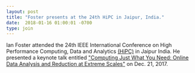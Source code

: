 ```yaml
---
layout: post
title: "Foster presents at the 24th HiPC in Jaipur, India."
date:  2018-01-16 01:00:01 -0700
type: join
---
```

Ian Foster attended the 24th IEEE International Conference on High Performance Computing, Data and Analytics [(HiPC)](hipc.org) in Jaipur India. He presented a keynote talk entitled ["Computing Just What You Need: Online Data Analysis and Reduction at Extreme Scales"](https://www.slideshare.net/ianfoster/computing-just-what-you-need-online-data-analysis-and-reduction-at-extreme-scales-86234444) on Dec. 21, 2017.
